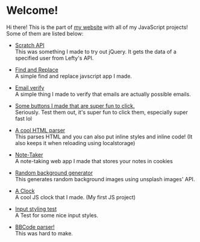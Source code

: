 # Welcome!

Hi there! This is the part of [my website](https://explosion-scratch.github.io) with all of my JavaScript projects! Some of them are listed below:

*   [Scratch API](https://explosion-scratch.github.io/api.html)  
    This was something I made to try out jQuery. It gets the data of a specified user from Lefty's API.
*   [Find and Replace](https://explosion-scratch.github.io/find_and_replace.html)  
    A simple find and replace javscript app I made.
*   [Email verify](https://explosion-scratch.github.io/email_verify.html)  
    A simple thing I made to verify that emails are actually possible emails.
*   [Some buttons I made that are super fun to click.](buttons.html)  
    Seriously. Test them out, it's super fun to click them, especially super fast lol  

*   [A cool HTML parser](html_parser.html)  
    This parses HTML and you can also put inline styles and inline code! (It also keeps it when reloading using localstorage)  

*   [Note-Taker](notetaking.html)  
    A note-taking web app I made that stores your notes in cookies  

*   [Random background generator](random_image.html)  
    This generates random background images using unsplash images' API.  

*   [A Clock](clock.html)  
    A cool JS clock that I made. (My first JS project)
*   [Input styling test](https://explosion-scratch.github.io/input.html)  
    A Test for some nice input styles.
*   [BBCode parser!](https://explosion-scratch.github.io/to_bbcode.html)  
    This was hard to make.